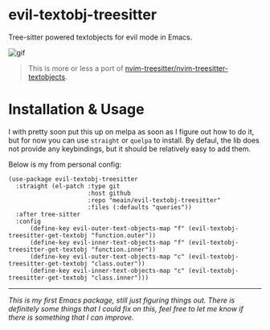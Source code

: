 # evil-textobj-treesitter

Tree-sitter powered textobjects for evil mode in Emacs.

![gif](https://meain.io/blog-videos/gifs/evil-textobj-treesitter.gif)

> This is more or less a port of [nvim-treesitter/nvim-treesitter-textobjects](https://github.com/nvim-treesitter/nvim-treesitter-textobjects).

# Installation & Usage

I with pretty soon put this up on melpa as soon as I figure out
how to do it, but for now you can use `straight` or `quelpa` to
install. By defaul, the lib does not provide any keybindings, but it
should be relatively easy to add them.

Below is my from personal config:

``` emacs-lisp
(use-package evil-textobj-treesitter
  :straight (el-patch :type git
                      :host github
                      :repo "meain/evil-textobj-treesitter"
                      :files (:defaults "queries"))
  :after tree-sitter
  :config
      (define-key evil-outer-text-objects-map "f" (evil-textobj-treesitter-get-textobj "function.outer"))
      (define-key evil-inner-text-objects-map "f" (evil-textobj-treesitter-get-textobj "function.inner"))
      (define-key evil-outer-text-objects-map "c" (evil-textobj-treesitter-get-textobj "class.outer"))
      (define-key evil-inner-text-objects-map "c" (evil-textobj-treesitter-get-textobj "class.inner")))
```

---

*This is my first Emacs package, still just figuring things out. There
is definitely some things that I could fix on this, feel free to let
me know if there is something that I can improve.*

